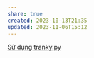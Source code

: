 ```yaml
---
share: true
created: 2023-10-13T21:35
updated: 2023-11-06T15:12
---
```

[Sử dụng tranky.py](./S%E1%BB%AD%20d%E1%BB%A5ng%20tranky.py.md) 
